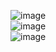 
![image](https://github.com/user-attachments/assets/63da5e56-997f-4dc6-ab6d-54286369d587)
<br>
![image](https://github.com/user-attachments/assets/a4d27587-dc74-409e-aa25-e5e04bd2ad7f)
<br>
![image](https://github.com/user-attachments/assets/8b7d3d96-c45a-4ac6-ac08-3a2c94abb1d9)

